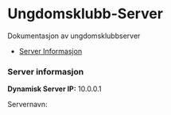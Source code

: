 # Ungdomsklubb-Server
Dokumentasjon av ungdomsklubbserver
<ul>
  <li><a href="#serverinfo">Server Informasjon</a></li>
</ul>
<h3 id="serverinfo">Server informasjon</h3>
<b>Dynamisk Server IP:</b> 10.0.0.1

Servernavn: 
